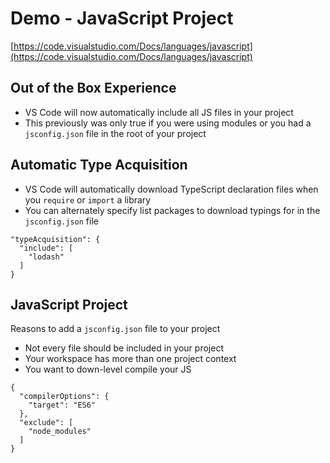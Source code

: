
# Demo - JavaScript Project

[https://code.visualstudio.com/Docs/languages/javascript](https://code.visualstudio.com/Docs/languages/javascript)

## Out of the Box Experience

* VS Code will now automatically include all JS files in your project
 * This previously was only true if you were using modules or you had a `jsconfig.json` file in the root of your project

## Automatic Type Acquisition

* VS Code will automatically download TypeScript declaration files when you `require` or `import` a library
* You can alternately specify list packages to download typings for in the `jsconfig.json` file

```
"typeAcquisition": {
  "include": [
    "lodash"
  ]
}
```

## JavaScript Project

Reasons to add a `jsconfig.json` file to your project

* Not every file should be included in your project
* Your workspace has more than one project context
* You want to down-level compile your JS

```
{
  "compilerOptions": {
    "target": "ES6"
  },
  "exclude": [
    "node_modules"
  ]
}
```
